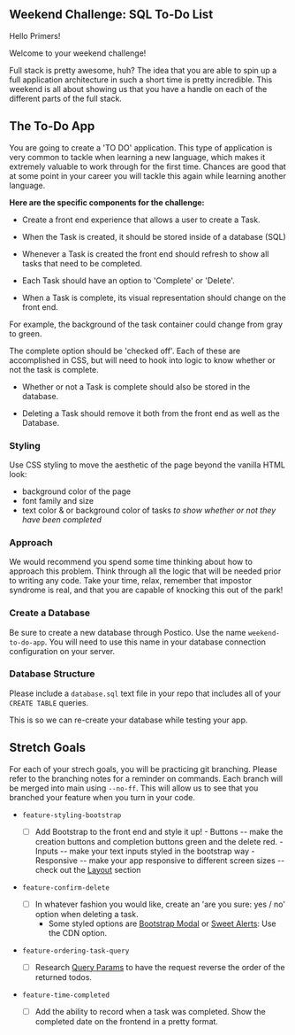 
## Weekend Challenge: SQL To-Do List

Hello Primers! 

Welcome to your weekend challenge!

Full stack is pretty awesome, huh? The idea that you are able to spin up a full application architecture in such a short time is pretty incredible. This weekend is all about showing us that you have a handle on each of the different parts of the full stack. 

## The To-Do App

You are going to create a 'TO DO' application. This type of application is very common to tackle when learning a new language, which makes it extremely valuable to work through for the first time. Chances are good that at some point in your career you will tackle this again while learning another language.

**Here are the specific components for the challenge:**

* Create a front end experience that allows a user to create a Task.
<!-- need 2 input fields and 1 button - html - DONE--> 
* When the Task is created, it should be stored inside of a database (SQL)
<!-- --> 
* Whenever a Task is created the front end should refresh to show all tasks that need to be completed.
<!-- -->
* Each Task should have an option to 'Complete' or 'Delete'.
<!-- complete button, delete button - client append -->
* When a Task is complete, its visual representation should change on the front end.
<!-- possible boolean false to true -->
<!-- data-id, id, class/css -->
 For example, the background of the task container could change from gray to green. 
 
 The complete option should be  'checked off'. 
 Each of these are accomplished in CSS, but will need to hook into logic to know whether or not the task is complete.
<!-- -->
* Whether or not a Task is complete should also be stored in the database.
<!-- -->
* Deleting a Task should remove it both from the front end as well as the Database.

### Styling

Use CSS styling to move the aesthetic of the page beyond the vanilla HTML look:
  - background color of the page
  - font family and size
  - text color & or background color of tasks *to show whether or not they have been completed*

### Approach

We would recommend you spend some time thinking about how to approach this problem. Think through all the logic that will be needed prior to writing any code. Take your time, relax, remember that impostor syndrome is real, and that you are capable of knocking this out of the park!

### Create a Database

Be sure to create a new database through Postico. Use the name `weekend-to-do-app`. You will need to use this name in your database connection configuration on your server.
<!-- database created -->

### Database Structure

Please include a `database.sql` text file in your repo that includes all of your `CREATE TABLE` queries. 
<!-- sql file in repo -->
This is so we can re-create your database while testing your app.

## Stretch Goals

For each of your strech goals, you will be practicing git branching. Please refer to the branching notes for a reminder on commands. Each branch will be merged into main using `--no-ff`. This will allow us to see that you branched your feature when you turn in your code.

- `feature-styling-bootstrap` 

    - [ ]  Add Bootstrap to the front end and style it up!
      -  Buttons -- make the creation buttons and completion buttons green and the delete red.
      -  Inputs -- make your text inputs styled in the bootstrap way
      -  Responsive -- make your app responsive to different screen sizes -- check out the [Layout](https://getbootstrap.com/docs/4.1/layout/overview/) section

- `feature-confirm-delete`

    - [ ]  In whatever fashion you would like, create an 'are you sure: yes / no' option when deleting a task.
        - Some styled options are [Bootstrap Modal](https://getbootstrap.com/docs/4.0/components/modal/) or [Sweet Alerts](https://sweetalert.js.org/guides/): Use the CDN option.

- `feature-ordering-task-query` 

    - [ ]  Research [Query Params](https://expressjs.com/en/api.html#req.query) to have the request reverse the order of the returned todos. 
    
- `feature-time-completed` 

    - [ ]  Add the ability to record when a task was completed. Show the completed date on the frontend in a pretty format.

<!-- npm init DONE --> 
<!-- npm install express DONE -->
<!-- npm install DONE -->
<!-- npm install pg DONE -->

<!-- readMe.md DONE -->
<!-- .gitignore DONE -->
<!-- server folder DONE -->
<!-- public folder DONE -->
<!-- script folder DONE -->
<!-- style folder DONE -->
<!-- vendors DONE -->
<!-- index.html DONE -->
<!-- server.js DONE -->
<!-- client.js DONE -->
<!--  -->

<!-- -->
<!-- -->
<!-- -->
<!-- -->
<!-- -->